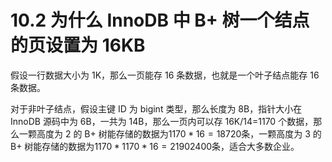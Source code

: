 # 10.2 为什么 InnoDB 中 B+ 树一个结点的页设置为 16KB

假设一行数据大小为 1K，那么一页能存 16 条数据，也就是一个叶子结点能存 16 条数据。

对于非叶子结点，假设主键 ID 为 bigint 类型，那么长度为 8B，指针大小在 InnoDB 源码中为 6B，一共为 14B，那么一页内可以存 16K/14=1170 个数据，那么一颗高度为 2 的 B+ 树能存储的数据为$1170*16=18720$条，一颗高度为 3 的 B+ 树能存储的数据为$1170*1170*16=21902400$条，适合大多数企业。 

